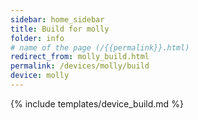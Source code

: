 ```yaml
---
sidebar: home_sidebar
title: Build for molly
folder: info
# name of the page (/{{permalink}}.html)
redirect_from: molly_build.html
permalink: /devices/molly/build
device: molly
---
```

{% include templates/device_build.md %}
